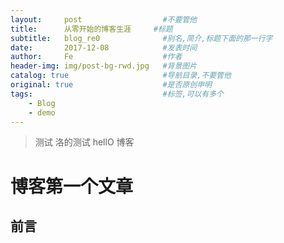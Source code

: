 ```yaml
---
layout:     post                  #不要管他
title:      从零开始的博客生涯     #标题
subtitle:   blog_re0              #别名,简介,标题下面的那一行字
date:       2017-12-08            #发表时间
author:     Fe                    #作者
header-img: img/post-bg-rwd.jpg   #背景图片
catalog: true                     #导航目录,不要管他
original: true                    #是否原创申明
tags:                             #标签,可以有多个
    - Blog
    - demo
---
```

>测试
>洛的测试
>hellO
>博客
# 博客第一个文章
## 前言
